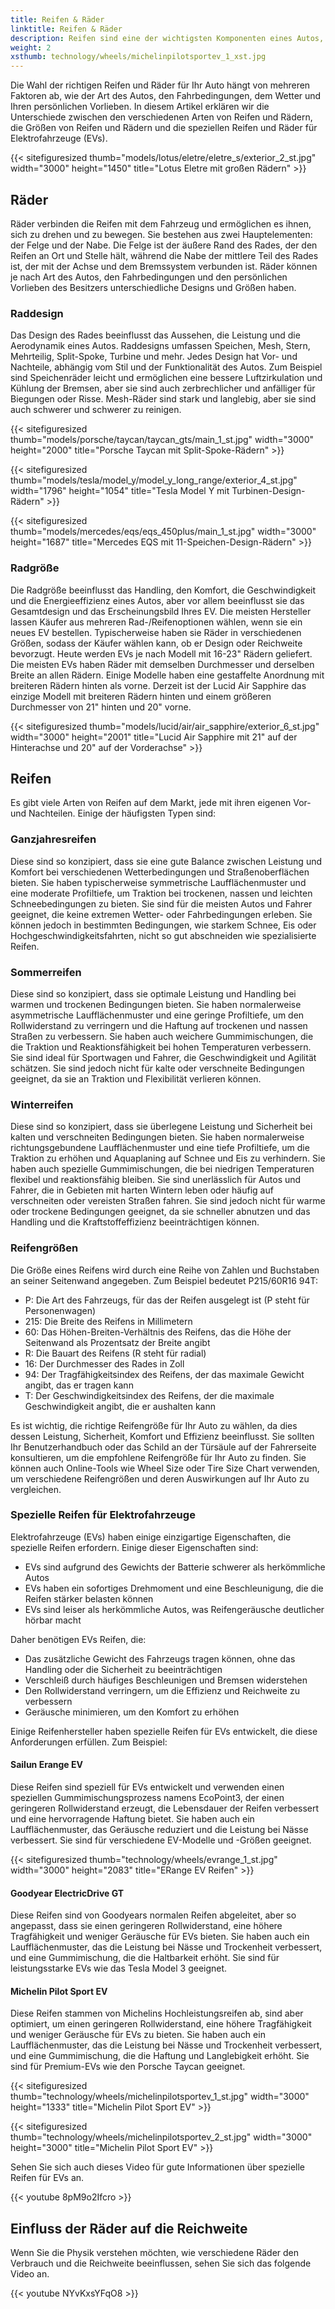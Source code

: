 ```yaml
---
title: Reifen & Räder
linktitle: Reifen & Räder
description: Reifen sind eine der wichtigsten Komponenten eines Autos, da sie dessen Leistung, Sicherheit, Komfort und Effizienz beeinflussen.
weight: 2
xsthumb: technology/wheels/michelinpilotsportev_1_xst.jpg
---
```

<!-- markdownlint-disable MD033 -->

Die Wahl der richtigen Reifen und Räder für Ihr Auto hängt von mehreren Faktoren ab, wie der Art des Autos, den Fahrbedingungen, dem Wetter und Ihren persönlichen Vorlieben. In diesem Artikel erklären wir die Unterschiede zwischen den verschiedenen Arten von Reifen und Rädern, die Größen von Reifen und Rädern und die speziellen Reifen und Räder für Elektrofahrzeuge (EVs).

{{< sitefiguresized thumb="models/lotus/eletre/eletre_s/exterior_2_st.jpg" width="3000" height="1450" title="Lotus Eletre mit großen Rädern" >}}

## Räder

Räder verbinden die Reifen mit dem Fahrzeug und ermöglichen es ihnen, sich zu drehen und zu bewegen. Sie bestehen aus zwei Hauptelementen: der Felge und der Nabe. Die Felge ist der äußere Rand des Rades, der den Reifen an Ort und Stelle hält, während die Nabe der mittlere Teil des Rades ist, der mit der Achse und dem Bremssystem verbunden ist. Räder können je nach Art des Autos, den Fahrbedingungen und den persönlichen Vorlieben des Besitzers unterschiedliche Designs und Größen haben.

### Raddesign

Das Design des Rades beeinflusst das Aussehen, die Leistung und die Aerodynamik eines Autos. Raddesigns umfassen Speichen, Mesh, Stern, Mehrteilig, Split-Spoke, Turbine und mehr. Jedes Design hat Vor- und Nachteile, abhängig vom Stil und der Funktionalität des Autos. Zum Beispiel sind Speichenräder leicht und ermöglichen eine bessere Luftzirkulation und Kühlung der Bremsen, aber sie sind auch zerbrechlicher und anfälliger für Biegungen oder Risse. Mesh-Räder sind stark und langlebig, aber sie sind auch schwerer und schwerer zu reinigen.

{{< sitefiguresized thumb="models/porsche/taycan/taycan_gts/main_1_st.jpg" width="3000" height="2000" title="Porsche Taycan mit Split-Spoke-Rädern" >}}

{{< sitefiguresized thumb="models/tesla/model_y/model_y_long_range/exterior_4_st.jpg" width="1796" height="1054" title="Tesla Model Y mit Turbinen-Design-Rädern" >}}

{{< sitefiguresized thumb="models/mercedes/eqs/eqs_450plus/main_1_st.jpg" width="3000" height="1687" title="Mercedes EQS mit 11-Speichen-Design-Rädern" >}}

### Radgröße

Die Radgröße beeinflusst das Handling, den Komfort, die Geschwindigkeit und die Energieeffizienz eines Autos, aber vor allem beeinflusst sie das Gesamtdesign und das Erscheinungsbild Ihres EV. Die meisten Hersteller lassen Käufer aus mehreren Rad-/Reifenoptionen wählen, wenn sie ein neues EV bestellen. Typischerweise haben sie Räder in verschiedenen Größen, sodass der Käufer wählen kann, ob er Design oder Reichweite bevorzugt. Heute werden EVs je nach Modell mit 16-23" Rädern geliefert. Die meisten EVs haben Räder mit demselben Durchmesser und derselben Breite an allen Rädern. Einige Modelle haben eine gestaffelte Anordnung mit breiteren Rädern hinten als vorne. Derzeit ist der Lucid Air Sapphire das einzige Modell mit breiteren Rädern hinten und einem größeren Durchmesser von 21" hinten und 20" vorne.

{{< sitefiguresized thumb="models/lucid/air/air_sapphire/exterior_6_st.jpg" width="3000" height="2001" title="Lucid Air Sapphire mit 21\" auf der Hinterachse und 20\" auf der Vorderachse" >}}

## Reifen

Es gibt viele Arten von Reifen auf dem Markt, jede mit ihren eigenen Vor- und Nachteilen. Einige der häufigsten Typen sind:

### Ganzjahresreifen

Diese sind so konzipiert, dass sie eine gute Balance zwischen Leistung und Komfort bei verschiedenen Wetterbedingungen und Straßenoberflächen bieten. Sie haben typischerweise symmetrische Laufflächenmuster und eine moderate Profiltiefe, um Traktion bei trockenen, nassen und leichten Schneebedingungen zu bieten. Sie sind für die meisten Autos und Fahrer geeignet, die keine extremen Wetter- oder Fahrbedingungen erleben. Sie können jedoch in bestimmten Bedingungen, wie starkem Schnee, Eis oder Hochgeschwindigkeitsfahrten, nicht so gut abschneiden wie spezialisierte Reifen.

### Sommerreifen

Diese sind so konzipiert, dass sie optimale Leistung und Handling bei warmen und trockenen Bedingungen bieten. Sie haben normalerweise asymmetrische Laufflächenmuster und eine geringe Profiltiefe, um den Rollwiderstand zu verringern und die Haftung auf trockenen und nassen Straßen zu verbessern. Sie haben auch weichere Gummimischungen, die die Traktion und Reaktionsfähigkeit bei hohen Temperaturen verbessern. Sie sind ideal für Sportwagen und Fahrer, die Geschwindigkeit und Agilität schätzen. Sie sind jedoch nicht für kalte oder verschneite Bedingungen geeignet, da sie an Traktion und Flexibilität verlieren können.

### Winterreifen

Diese sind so konzipiert, dass sie überlegene Leistung und Sicherheit bei kalten und verschneiten Bedingungen bieten. Sie haben normalerweise richtungsgebundene Laufflächenmuster und eine tiefe Profiltiefe, um die Traktion zu erhöhen und Aquaplaning auf Schnee und Eis zu verhindern. Sie haben auch spezielle Gummimischungen, die bei niedrigen Temperaturen flexibel und reaktionsfähig bleiben. Sie sind unerlässlich für Autos und Fahrer, die in Gebieten mit harten Wintern leben oder häufig auf verschneiten oder vereisten Straßen fahren. Sie sind jedoch nicht für warme oder trockene Bedingungen geeignet, da sie schneller abnutzen und das Handling und die Kraftstoffeffizienz beeinträchtigen können.

### Reifengrößen

Die Größe eines Reifens wird durch eine Reihe von Zahlen und Buchstaben an seiner Seitenwand angegeben. Zum Beispiel bedeutet P215/60R16 94T:

- P: Die Art des Fahrzeugs, für das der Reifen ausgelegt ist (P steht für Personenwagen)
- 215: Die Breite des Reifens in Millimetern
- 60: Das Höhen-Breiten-Verhältnis des Reifens, das die Höhe der Seitenwand als Prozentsatz der Breite angibt
- R: Die Bauart des Reifens (R steht für radial)
- 16: Der Durchmesser des Rades in Zoll
- 94: Der Tragfähigkeitsindex des Reifens, der das maximale Gewicht angibt, das er tragen kann
- T: Der Geschwindigkeitsindex des Reifens, der die maximale Geschwindigkeit angibt, die er aushalten kann

Es ist wichtig, die richtige Reifengröße für Ihr Auto zu wählen, da dies dessen Leistung, Sicherheit, Komfort und Effizienz beeinflusst. Sie sollten Ihr Benutzerhandbuch oder das Schild an der Türsäule auf der Fahrerseite konsultieren, um die empfohlene Reifengröße für Ihr Auto zu finden. Sie können auch Online-Tools wie Wheel Size oder Tire Size Chart verwenden, um verschiedene Reifengrößen und deren Auswirkungen auf Ihr Auto zu vergleichen.
### Spezielle Reifen für Elektrofahrzeuge

Elektrofahrzeuge (EVs) haben einige einzigartige Eigenschaften, die spezielle Reifen erfordern. Einige dieser Eigenschaften sind:

- EVs sind aufgrund des Gewichts der Batterie schwerer als herkömmliche Autos
- EVs haben ein sofortiges Drehmoment und eine Beschleunigung, die die Reifen stärker belasten können
- EVs sind leiser als herkömmliche Autos, was Reifengeräusche deutlicher hörbar macht

Daher benötigen EVs Reifen, die:

- Das zusätzliche Gewicht des Fahrzeugs tragen können, ohne das Handling oder die Sicherheit zu beeinträchtigen
- Verschleiß durch häufiges Beschleunigen und Bremsen widerstehen
- Den Rollwiderstand verringern, um die Effizienz und Reichweite zu verbessern
- Geräusche minimieren, um den Komfort zu erhöhen

Einige Reifenhersteller haben spezielle Reifen für EVs entwickelt, die diese Anforderungen erfüllen. Zum Beispiel:

#### Sailun Erange EV

Diese Reifen sind speziell für EVs entwickelt und verwenden einen speziellen Gummimischungsprozess namens EcoPoint3, der einen geringeren Rollwiderstand erzeugt, die Lebensdauer der Reifen verbessert und eine hervorragende Haftung bietet. Sie haben auch ein Laufflächenmuster, das Geräusche reduziert und die Leistung bei Nässe verbessert. Sie sind für verschiedene EV-Modelle und -Größen geeignet.

{{< sitefiguresized thumb="technology/wheels/evrange_1_st.jpg" width="3000" height="2083" title="ERange EV Reifen" >}}

#### Goodyear ElectricDrive GT

Diese Reifen sind von Goodyears normalen Reifen abgeleitet, aber so angepasst, dass sie einen geringeren Rollwiderstand, eine höhere Tragfähigkeit und weniger Geräusche für EVs bieten. Sie haben auch ein Laufflächenmuster, das die Leistung bei Nässe und Trockenheit verbessert, und eine Gummimischung, die die Haltbarkeit erhöht. Sie sind für leistungsstarke EVs wie das Tesla Model 3 geeignet.

#### Michelin Pilot Sport EV

Diese Reifen stammen von Michelins Hochleistungsreifen ab, sind aber optimiert, um einen geringeren Rollwiderstand, eine höhere Tragfähigkeit und weniger Geräusche für EVs zu bieten. Sie haben auch ein Laufflächenmuster, das die Leistung bei Nässe und Trockenheit verbessert, und eine Gummimischung, die die Haftung und Langlebigkeit erhöht. Sie sind für Premium-EVs wie den Porsche Taycan geeignet.

{{< sitefiguresized thumb="technology/wheels/michelinpilotsportev_1_st.jpg" width="3000" height="1333" title="Michelin Pilot Sport EV" >}}

{{< sitefiguresized thumb="technology/wheels/michelinpilotsportev_2_st.jpg" width="3000" height="3000" title="Michelin Pilot Sport EV" >}}

Sehen Sie sich auch dieses Video für gute Informationen über spezielle Reifen für EVs an.

{{< youtube 8pM9o2Ifcro >}}

## Einfluss der Räder auf die Reichweite

Wenn Sie die Physik verstehen möchten, wie verschiedene Räder den Verbrauch und die Reichweite beeinflussen, sehen Sie sich das folgende Video an.

{{< youtube NYvKxsYFqO8 >}}
